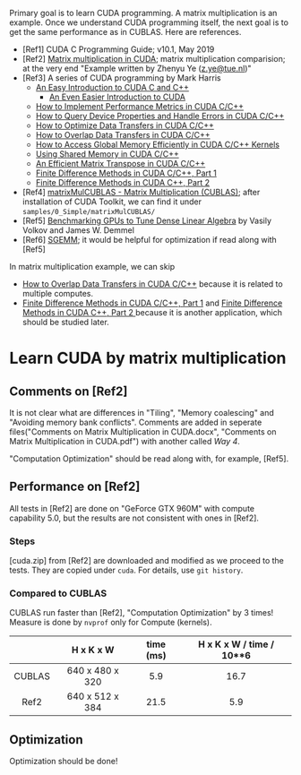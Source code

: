 Primary goal is to learn CUDA programming. A matrix multiplication is an example. Once we understand CUDA programming itself, the next goal is to get the same performance as in CUBLAS. Here are references.

- [Ref1] CUDA C Programming Guide; v10.1, May 2019
- [Ref2] [Matrix multiplication in CUDA](http://www.es.ele.tue.nl/~mwijtvliet/5KK73/?page=mmcuda); matrix multiplication comparision; at the very end "Example written by Zhenyu Ye (z.ye@tue.nl)"
- [Ref3] A series of CUDA programming by Mark Harris
    - [An Easy Introduction to CUDA C and C++](https://devblogs.nvidia.com/easy-introduction-cuda-c-and-c/)
        - [An Even Easier Introduction to CUDA](https://devblogs.nvidia.com/even-easier-introduction-cuda/)
    - [How to Implement Performance Metrics in CUDA C/C++](https://devblogs.nvidia.com/how-implement-performance-metrics-cuda-cc/)
    - [How to Query Device Properties and Handle Errors in CUDA C/C++](https://devblogs.nvidia.com/how-query-device-properties-and-handle-errors-cuda-cc/)
    - [How to Optimize Data Transfers in CUDA C/C++](https://devblogs.nvidia.com/how-optimize-data-transfers-cuda-cc/)
    - [How to Overlap Data Transfers in CUDA C/C++](https://devblogs.nvidia.com/how-overlap-data-transfers-cuda-cc/)
    - [How to Access Global Memory Efficiently in CUDA C/C++ Kernels](https://devblogs.nvidia.com/how-access-global-memory-efficiently-cuda-c-kernels/)
    - [Using Shared Memory in CUDA C/C++](https://devblogs.nvidia.com/using-shared-memory-cuda-cc/)
    - [An Efficient Matrix Transpose in CUDA C/C++](https://devblogs.nvidia.com/efficient-matrix-transpose-cuda-cc/)
    - [Finite Difference Methods in CUDA C/C++, Part 1](https://devblogs.nvidia.com/finite-difference-methods-cuda-cc-part-1/)
    - [Finite Difference Methods in CUDA C++, Part 2
](https://devblogs.nvidia.com/finite-difference-methods-cuda-c-part-2/)
- [Ref4] [matrixMulCUBLAS - Matrix Multiplication (CUBLAS)](https://docs.nvidia.com/cuda/cuda-samples/index.html#matrix-multiplication--cublas-); after installation of CUDA Toolkit, we can find it under ```samples/0_Simple/matrixMulCUBLAS/```
- [Ref5] [Benchmarking GPUs to Tune Dense Linear Algebra](https://dl.acm.org/citation.cfm?id=1413402) by Vasily Volkov and James W. Demmel
- [Ref6] [SGEMM](https://github.com/NervanaSystems/maxas/wiki/SGEMM); it would be helpful for optimization if read along with [Ref5]

In matrix multiplication example, we can skip
* [How to Overlap Data Transfers in CUDA C/C++](https://devblogs.nvidia.com/how-overlap-data-transfers-cuda-cc/) because it is related to multiple computes.
* [Finite Difference Methods in CUDA C/C++, Part 1](https://devblogs.nvidia.com/finite-difference-methods-cuda-cc-part-1/) and [Finite Difference Methods in CUDA C++, Part 2
](https://devblogs.nvidia.com/finite-difference-methods-cuda-c-part-2/) because it is another application, which should be studied later.

# Learn CUDA by matrix multiplication
## Comments on [Ref2]
It is not clear what are differences in "Tiling", "Memory coalescing" and "Avoiding memory bank conflicts". Comments are added in seperate files("Comments on Matrix Multiplication in CUDA.docx", "Comments on Matrix Multiplication in CUDA.pdf") with another called _Way 4_.

"Computation Optimization" should be read along with, for example, [Ref5].

## Performance on [Ref2]
All tests in [Ref2] are done on "GeForce GTX 960M" with compute capability 5.0, but the results are not consistent with ones in [Ref2].
### Steps
[cuda.zip] from [Ref2] are downloaded and modified as we proceed to the tests. They are copied under `cuda`. For details, use `git history`.
### Compared to CUBLAS
CUBLAS run faster than [Ref2], "Computation Optimization" by 3 times! Measure is done by `nvprof` only for Compute (kernels).

||H x K x W|time (ms)|H x K x W / time / 10**6|
|:----:|:----:|:----:|:----:|
|CUBLAS|640 x 480 x 320|5.9|16.7|
|Ref2|640 x 512 x 384|21.5|5.9|

## Optimization
Optimization should be done!
